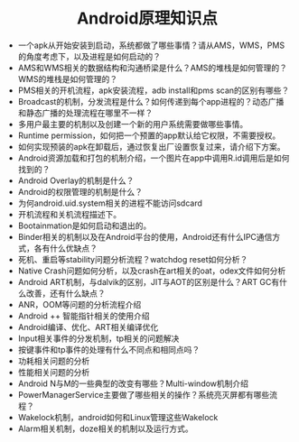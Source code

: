 <h1 align="center">Android原理知识点</h1>

* 一个apk从开始安装到启动，系统都做了哪些事情？请从AMS，WMS，PMS的角度考虑下，以及进程是如何启动的？
* AMS和WMS相关的数据结构和沟通桥梁是什么？AMS的堆栈是如何管理的？WMS的堆栈是如何管理的？
* PMS相关的开机流程，apk安装流程，adb install和pms scan的区别有哪些？
* Broadcast的机制，分发流程是什么？如何传递到每个app进程的？动态广播和静态广播的处理流程在哪里不一样？
* 多用户最主要的机制以及创建一个新的用户系统需要做哪些事情。
* Runtime permission，如何把一个预置的app默认给它权限，不需要授权。
* 如何实现预装的apk在卸载后，通过恢复出厂设置恢复过来，请介绍下方案。
* Android资源加载和打包的机制介绍，一个图片在app中调用R.id调用后是如何找到的？
* Android Overlay的机制是什么？
* Android的权限管理的机制是什么？
* 为何android.uid.system相关的进程不能访问sdcard
* 开机流程和关机流程描述下。
* Bootainmation是如何启动和退出的。
* Binder相关的机制以及在Android平台的使用，Android还有什么IPC通信方式，各有什么优缺点？
* 死机、重启等stability问题分析流程？watchdog reset如何分析？
* Native Crash问题如何分析，以及crash在art相关的oat，odex文件如何分析
* Android ART机制，与dalvik的区别，JIT与AOT的区别是什么？ART GC有什么改善，还有什么缺点？
* ANR，OOM等问题的分析流程介绍
* Android ++ 智能指针相关的使用介绍
* Android编译、优化、ART相关编译优化
* Input相关事件的分发机制，tp相关的问题解决
* 按键事件和tp事件的处理有什么不同点和相同点吗？
* 功耗相关问题的分析
* 性能相关问题的分析
* Android N与M的一些典型的改变有哪些？Multi-window机制介绍
* PowerManagerService主要做了哪些相关的操作？系统亮灭屏都有哪些流程？
* Wakelock机制，android如何和Linux管理这些Wakelock
* Alarm相关机制，doze相关的机制以及运行方式。